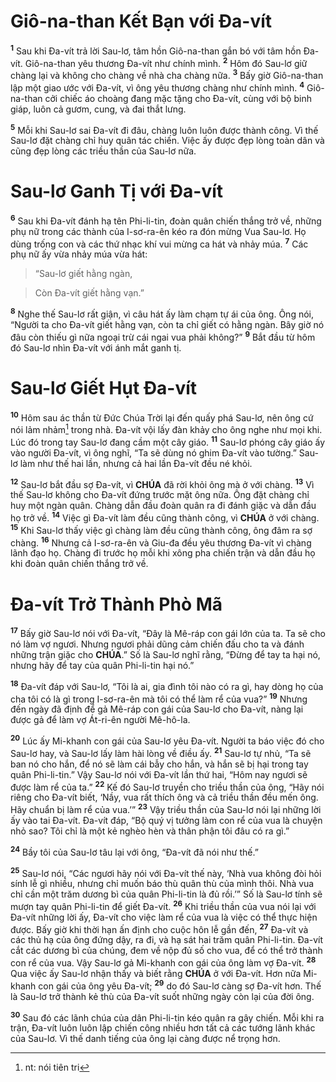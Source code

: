 # Giô-na-than Kết Bạn với Đa-vít
<sup><b>1</b></sup> Sau khi Đa-vít trả lời Sau-lơ, tâm hồn Giô-na-than gắn bó với tâm hồn Đa-vít. Giô-na-than yêu thương Đa-vít như chính mình. <sup><b>2</b></sup> Hôm đó Sau-lơ giữ chàng lại và không cho chàng về nhà cha chàng nữa. <sup><b>3</b></sup> Bấy giờ Giô-na-than lập một giao ước với Đa-vít, vì ông yêu thương chàng như chính mình. <sup><b>4</b></sup> Giô-na-than cởi chiếc áo choàng đang mặc tặng cho Đa-vít, cùng với bộ binh giáp, luôn cả gươm, cung, và đai thắt lưng.

<sup><b>5</b></sup> Mỗi khi Sau-lơ sai Đa-vít đi đâu, chàng luôn luôn được thành công. Vì thế Sau-lơ đặt chàng chỉ huy quân tác chiến. Việc ấy được đẹp lòng toàn dân và cũng đẹp lòng các triều thần của Sau-lơ nữa.


# Sau-lơ Ganh Tị với Đa-vít
<sup><b>6</b></sup> Sau khi Đa-vít đánh hạ tên Phi-li-tin, đoàn quân chiến thắng trở về, những phụ nữ trong các thành của I-sơ-ra-ên kéo ra đón mừng Vua Sau-lơ. Họ dùng trống con và các thứ nhạc khí vui mừng ca hát và nhảy múa. <sup><b>7</b></sup> Các phụ nữ ấy vừa nhảy múa vừa hát:


> “Sau-lơ giết hằng ngàn,
>


> Còn Đa-vít giết hằng vạn.”
>

<sup><b>8</b></sup> Nghe thế Sau-lơ rất giận, vì câu hát ấy làm chạm tự ái của ông. Ông nói, “Người ta cho Đa-vít giết hằng vạn, còn ta chỉ giết có hằng ngàn. Bây giờ nó đâu còn thiếu gì nữa ngoại trừ cái ngai vua phải không?” <sup><b>9</b></sup> Bắt đầu từ hôm đó Sau-lơ nhìn Đa-vít với ánh mắt ganh tị.


# Sau-lơ Giết Hụt Đa-vít
<sup><b>10</b></sup> Hôm sau ác thần từ Đức Chúa Trời lại đến quấy phá Sau-lơ, nên ông cứ nói lảm nhảm[^1-37e911ea-4828-4b74-b058-0bf5fca726ce] trong nhà. Đa-vít vội lấy đàn khảy cho ông nghe như mọi khi. Lúc đó trong tay Sau-lơ đang cầm một cây giáo. <sup><b>11</b></sup> Sau-lơ phóng cây giáo ấy vào người Đa-vít, vì ông nghĩ, “Ta sẽ dùng nó ghim Đa-vít vào tường.” Sau-lơ làm như thế hai lần, nhưng cả hai lần Đa-vít đều né khỏi.

<sup><b>12</b></sup> Sau-lơ bắt đầu sợ Đa-vít, vì **CHÚA** đã rời khỏi ông mà ở với chàng. <sup><b>13</b></sup> Vì thế Sau-lơ không cho Đa-vít đứng trước mặt ông nữa. Ông đặt chàng chỉ huy một ngàn quân. Chàng dẫn đầu đoàn quân ra đi đánh giặc và dẫn đầu họ trở về. <sup><b>14</b></sup> Việc gì Đa-vít làm đều cũng thành công, vì **CHÚA** ở với chàng. <sup><b>15</b></sup> Khi Sau-lơ thấy việc gì chàng làm đều cũng thành công, ông đâm ra sợ chàng. <sup><b>16</b></sup> Nhưng cả I-sơ-ra-ên và Giu-đa đều yêu thương Đa-vít vì chàng lãnh đạo họ. Chàng đi trước họ mỗi khi xông pha chiến trận và dẫn đầu họ khi đoàn quân chiến thắng trở về.


# Đa-vít Trở Thành Phò Mã
<sup><b>17</b></sup> Bấy giờ Sau-lơ nói với Đa-vít, “Đây là Mê-ráp con gái lớn của ta. Ta sẽ cho nó làm vợ ngươi. Nhưng ngươi phải dũng cảm chiến đấu cho ta và đánh những trận giặc cho **CHÚA**.” Số là Sau-lơ nghĩ rằng, “Đừng để tay ta hại nó, nhưng hãy để tay của quân Phi-li-tin hại nó.”

<sup><b>18</b></sup> Đa-vít đáp với Sau-lơ, “Tôi là ai, gia đình tôi nào có ra gì, hay dòng họ của cha tôi có là gì trong I-sơ-ra-ên mà tôi có thể làm rể của vua?” <sup><b>19</b></sup> Nhưng đến ngày đã định để gả Mê-ráp con gái của Sau-lơ cho Đa-vít, nàng lại được gả để làm vợ Át-ri-ên người Mê-hô-la.

<sup><b>20</b></sup> Lúc ấy Mi-khanh con gái của Sau-lơ yêu Đa-vít. Người ta báo việc đó cho Sau-lơ hay, và Sau-lơ lấy làm hài lòng về điều ấy. <sup><b>21</b></sup> Sau-lơ tự nhủ, “Ta sẽ ban nó cho hắn, để nó sẽ làm cái bẫy cho hắn, và hắn sẽ bị hại trong tay quân Phi-li-tin.” Vậy Sau-lơ nói với Đa-vít lần thứ hai, “Hôm nay ngươi sẽ được làm rể của ta.” <sup><b>22</b></sup> Kế đó Sau-lơ truyền cho triều thần của ông, “Hãy nói riêng cho Đa-vít biết, ‘Nầy, vua rất thích ông và cả triều thần đều mến ông. Hãy chuẩn bị làm rể của vua.’” <sup><b>23</b></sup> Vậy triều thần của Sau-lơ nói lại những lời ấy vào tai Đa-vít. Đa-vít đáp, “Bộ quý vị tưởng làm con rể của vua là chuyện nhỏ sao? Tôi chỉ là một kẻ nghèo hèn và thân phận tôi đâu có ra gì.”

<sup><b>24</b></sup> Bầy tôi của Sau-lơ tâu lại với ông, “Đa-vít đã nói như thế.”

<sup><b>25</b></sup> Sau-lơ nói, “Các ngươi hãy nói với Đa-vít thế này, ‘Nhà vua không đòi hỏi sính lễ gì nhiều, nhưng chỉ muốn báo thù quân thù của mình thôi. Nhà vua chỉ cần một trăm dương bì của quân Phi-li-tin là đủ rồi.’” Số là Sau-lơ tính sẽ mượn tay quân Phi-li-tin để giết Đa-vít. <sup><b>26</b></sup> Khi triều thần của vua nói lại với Đa-vít những lời ấy, Đa-vít cho việc làm rể của vua là việc có thể thực hiện được. Bấy giờ khi thời hạn ấn định cho cuộc hôn lễ gần đến, <sup><b>27</b></sup> Đa-vít và các thủ hạ của ông đứng dậy, ra đi, và hạ sát hai trăm quân Phi-li-tin. Đa-vít cắt các dương bì của chúng, đem về nộp đủ số cho vua, để có thể trở thành con rể của vua. Vậy Sau-lơ gả Mi-khanh con gái của ông làm vợ Đa-vít. <sup><b>28</b></sup> Qua việc ấy Sau-lơ nhận thấy và biết rằng **CHÚA** ở với Đa-vít. Hơn nữa Mi-khanh con gái của ông yêu Đa-vít; <sup><b>29</b></sup> do đó Sau-lơ càng sợ Đa-vít hơn. Thế là Sau-lơ trở thành kẻ thù của Đa-vít suốt những ngày còn lại của đời ông.

<sup><b>30</b></sup> Sau đó các lãnh chúa của dân Phi-li-tin kéo quân ra gây chiến. Mỗi khi ra trận, Đa-vít luôn luôn lập chiến công nhiều hơn tất cả các tướng lãnh khác của Sau-lơ. Vì thế danh tiếng của ông lại càng được nể trọng hơn.

[^1-37e911ea-4828-4b74-b058-0bf5fca726ce]: nt: nói tiên tri